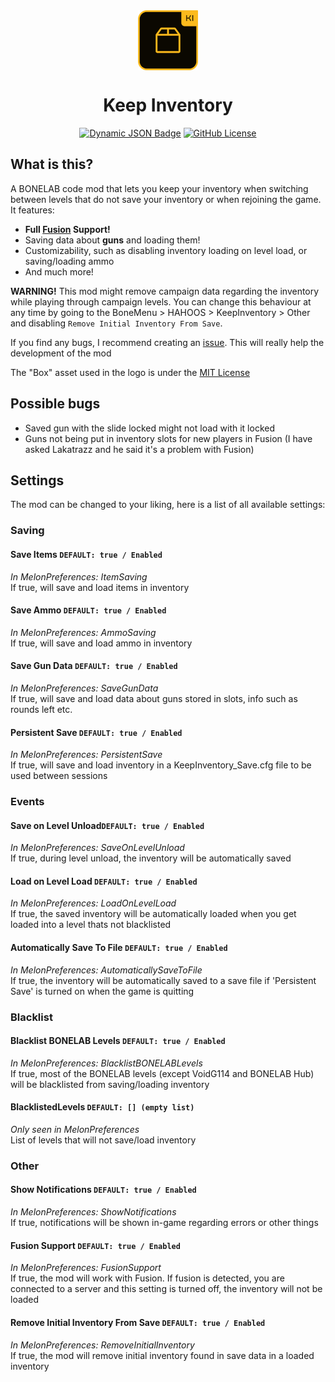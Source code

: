 <div align="center">
<img align="center" src="https://raw.githubusercontent.com/HAHOOS/KeepInventory/refs/heads/master/logo.png"/>
<h1 align="center">Keep Inventory</h1>
<a align="center" href="https://thunderstore.io/c/bonelab/p/HAHOOS/KeepInventory/"><img alt="Dynamic JSON Badge" src="https://img.shields.io/badge/dynamic/json?url=https%3A%2F%2Fthunderstore.io%2Fapi%2Fv1%2Fpackage-metrics%2FHAHOOS%2FKeepInventory%2F&query=%24.downloads&style=for-the-badge&label=TS%20DOWNLOADS"></a>
<a align="center" href="https://github.com/HAHOOS/KeepInventory/blob/master/LICENSE"><img alt="GitHub License" src="https://img.shields.io/github/license/HAHOOS/KeepInventory?style=for-the-badge"></a>
</div>



## What is this?

A BONELAB code mod that lets you keep your inventory when switching between levels that do not save your inventory or when rejoining the game. It features:
- **Full [Fusion](https://thunderstore.io/c/bonelab/p/Lakatrazz/Fusion/) Support!**
- Saving data about **guns** and loading them!
- Customizability, such as disabling inventory loading on level load, or saving/loading ammo
- And much more!

**WARNING!**
This mod might remove campaign data regarding the inventory while playing through campaign levels. You can change this behaviour at any time by going to the BoneMenu > HAHOOS > KeepInventory > Other and disabling `Remove Initial Inventory From Save`.

If you find any bugs, I recommend creating an [issue](https://github.com/HAHOOS/KeepInventory/issues). This will really help the development of the mod

The "Box" asset used in the logo is under the [MIT License](https://github.com/twbs/icons/blob/main/LICENSE)

## Possible bugs

- Saved gun with the slide locked might not load with it locked
- Guns not being put in inventory slots for new players in Fusion (I have asked Lakatrazz and he said it's a problem with Fusion)

## Settings

The mod can be changed to your liking, here is a list of all available settings:

### Saving

#### Save Items `DEFAULT: true / Enabled`
*In MelonPreferences: ItemSaving*<br/>
If true, will save and load items in inventory

#### Save Ammo  `DEFAULT: true / Enabled`
*In MelonPreferences: AmmoSaving*<br/>
If true, will save and load ammo in inventory

#### Save Gun Data  `DEFAULT: true / Enabled`
*In MelonPreferences: SaveGunData*<br/>
If true, will save and load data about guns stored in slots, info such as rounds left etc.

#### Persistent Save  `DEFAULT: true / Enabled`
*In MelonPreferences: PersistentSave*<br/>
If true, will save and load inventory in a KeepInventory_Save.cfg file to be used between sessions

### Events

#### Save on Level Unload`DEFAULT: true / Enabled`
*In MelonPreferences: SaveOnLevelUnload*<br/>
If true, during level unload, the inventory will be automatically saved

#### Load on Level Load  `DEFAULT: true / Enabled`
*In MelonPreferences: LoadOnLevelLoad*<br/>
If true, the saved inventory will be automatically loaded when you get loaded into a level thats not blacklisted

#### Automatically Save To File  `DEFAULT: true / Enabled`
*In MelonPreferences: AutomaticallySaveToFile*<br/>
If true, the inventory will be automatically saved to a save file if 'Persistent Save' is turned on when the game is quitting

### Blacklist

#### Blacklist BONELAB Levels  `DEFAULT: true / Enabled`
*In MelonPreferences: BlacklistBONELABLevels*<br/>
If true, most of the BONELAB levels (except VoidG114 and BONELAB Hub) will be blacklisted from saving/loading inventory

#### BlacklistedLevels  `DEFAULT: [] (empty list)` 
*Only seen in MelonPreferences*<br/>
List of levels that will not save/load inventory

### Other

#### Show Notifications  `DEFAULT: true / Enabled`
*In MelonPreferences: ShowNotifications*<br/>
If true, notifications will be shown in-game regarding errors or other things

#### Fusion Support `DEFAULT: true / Enabled`
*In MelonPreferences: FusionSupport*<br/>
If true, the mod will work with Fusion. If fusion is detected, you are connected to a server and this setting is turned off, the inventory will not be loaded

#### Remove Initial Inventory From Save `DEFAULT: true / Enabled`
*In MelonPreferences: RemoveInitialInventory* <br/>
If true, the mod will remove initial inventory found in save data in a loaded inventory
